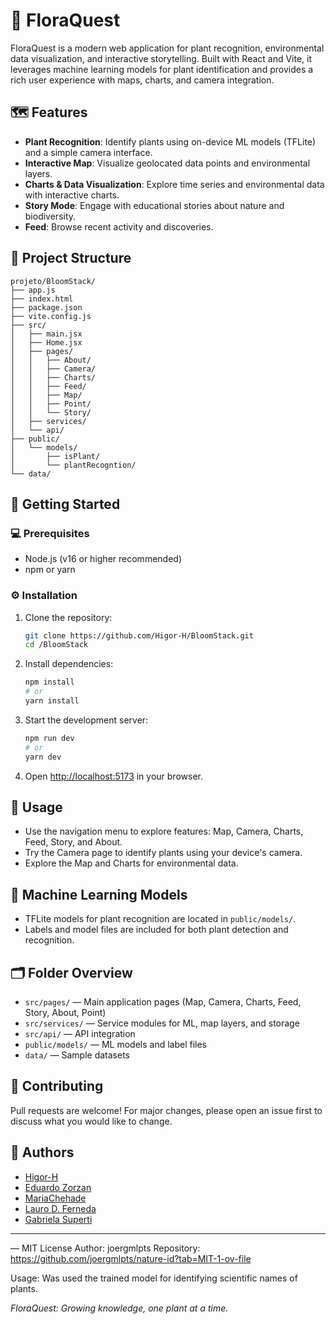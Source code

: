 
# 🌸 FloraQuest 

FloraQuest is a modern web application for plant recognition, environmental data visualization, and interactive storytelling. Built with React and Vite, it leverages machine learning models for plant identification and provides a rich user experience with maps, charts, and camera integration.

## 🗺️ Features

- **Plant Recognition**: Identify plants using on-device ML models (TFLite) and a simple camera interface.
- **Interactive Map**: Visualize geolocated data points and environmental layers.
- **Charts & Data Visualization**: Explore time series and environmental data with interactive charts.
- **Story Mode**: Engage with educational stories about nature and biodiversity.
- **Feed**: Browse recent activity and discoveries.

## 🐝 Project Structure

```
projeto/BloomStack/
├── app.js
├── index.html
├── package.json
├── vite.config.js
├── src/
│   ├── main.jsx
│   ├── Home.jsx
│   ├── pages/
│   │   ├── About/
│   │   ├── Camera/
│   │   ├── Charts/
│   │   ├── Feed/
│   │   ├── Map/
│   │   ├── Point/
│   │   └── Story/
│   ├── services/
│   └── api/
├── public/
│   └── models/
│       ├── isPlant/
│       └── plantRecogntion/
└── data/
```

## 🚦 Getting Started

### 💻 Prerequisites
- Node.js (v16 or higher recommended)
- npm or yarn

### ⚙️ Installation

1. Clone the repository:
	```bash
	git clone https://github.com/Higor-H/BloomStack.git
	cd /BloomStack
	```
2. Install dependencies:
	```bash
	npm install
	# or
	yarn install
	```
3. Start the development server:
	```bash
	npm run dev
	# or
	yarn dev
	```
4. Open [http://localhost:5173](http://localhost:5173) in your browser.

## 🧭 Usage
- Use the navigation menu to explore features: Map, Camera, Charts, Feed, Story, and About.
- Try the Camera page to identify plants using your device's camera.
- Explore the Map and Charts for environmental data.

## 🤖 Machine Learning Models
- TFLite models for plant recognition are located in `public/models/`.
- Labels and model files are included for both plant detection and recognition.

## 🗂️ Folder Overview
- `src/pages/` — Main application pages (Map, Camera, Charts, Feed, Story, About, Point)
- `src/services/` — Service modules for ML, map layers, and storage
- `src/api/` — API integration
- `public/models/` — ML models and label files
- `data/` — Sample datasets

## 💬 Contributing
Pull requests are welcome! For major changes, please open an issue first to discuss what you would like to change.


## 👥 Authors
- [Higor-H](https://github.com/Higor-H)
- [Eduardo Zorzan](https://github.com/eduardozorzan)
- [MariaChehade](https://github.com/MariaChehade)
- [Lauro D. Ferneda](https://github.com/LauroDF)
- [Gabriela Superti](https://github.com/gabrielasuperti)

---

<Original Project> — MIT License
Author: joergmlpts
Repository: https://github.com/joergmlpts/nature-id?tab=MIT-1-ov-file

Usage: Was used the trained model for identifying scientific names of plants.

*FloraQuest: Growing knowledge, one plant at a time.*

